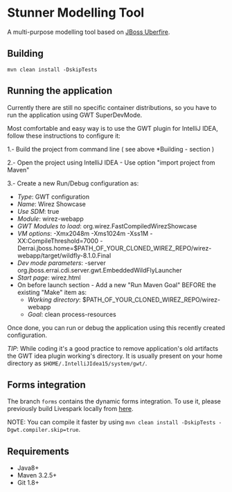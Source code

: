 Stunner Modelling Tool
=======================

A multi-purpose modelling tool based on [JBoss Uberfire](http://www.uberfireframework.org/).                         

Building
--------

    mvn clean install -DskipTests

Running the application
-----------------------

Currently there are still no specific container distributions, so you have to run the application using GWT SuperDevMode.                      

Most comfortable and easy way is to use the GWT plugin for IntelliJ IDEA, follow these instructions to configure it:                   

1.- Build the project from command line ( see above *Building  - section )             
  
2.- Open the project using IntelliJ IDEA - Use option "import project from Maven"                 
  
3.- Create a new Run/Debug configuration as:                
  - *Type*: GWT configuration                  
  - *Name*: Wirez Showcase                     
  - *Use SDM*: true                  
  - *Module*: wirez-webapp             
  - *GWT Modules to load*: org.wirez.FastCompiledWirezShowcase             
  - *VM options*: -Xmx2048m -Xms1024m -Xss1M -XX:CompileThreshold=7000 -Derrai.jboss.home=$PATH_OF_YOUR_CLONED_WIREZ_REPO/wirez-webapp/target/wildfly-8.1.0.Final              
  - *Dev mode parameters*: -server org.jboss.errai.cdi.server.gwt.EmbeddedWildFlyLauncher              
  - *Start page*: wirez.html                  
  - On before launch section - Add a new "Run Maven Goal" BEFORE the existing "Make" item as:                
     - *Working directory*: $PATH_OF_YOUR_CLONED_WIREZ_REPO/wirez-webapp                  
     - *Goal*: clean process-resources                 
  
Once done, you can run or debug the application using this recently created configuration.                   
  
*TIP*: While coding it's a good practice to remove application's old artifacts the GWT idea plugin working's directory. It is usually present on your home directory as `$HOME/.IntelliJIdea15/system/gwt/`.                        


Forms integration
-----------------

The branch `forms` contains the dynamic forms integration. To use it, please previously build Livespark locally from [here](https://github.com/droolsjbpm/livespark).                   
 
NOTE: You can compile it faster by using `mvn clean install -DskipTests -Dgwt.compiler.skip=true`.                     
 
Requirements
------------
* Java8+          
* Maven 3.2.5+       
* Git 1.8+        

